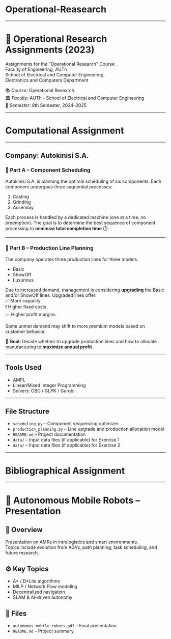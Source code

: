 # Operational-Reasearch
---
# 🧠 Operational Research Assignments (2023)
Assignments for the "Operational Research" Course  
Faculty of Engineering, AUTh  
School of Electrical and Computer Engineering  
Electronics and Computers Department

📚 *Course:* Operational Research  
🏛️ *Faculty:* AUTh - School of Electrical and Computer Engineering  
📅 *Semester:* 8th Semester, 2024–2025

---

# Computational Assignment

---

## Company: Autokinisi S.A.

### 🔧 Part A – Component Scheduling

Autokinisi S.A. is planning the optimal scheduling of six components. Each component undergoes three sequential processes:  
1. Casting  
2. Grinding  
3. Assembly  

Each process is handled by a dedicated machine (one at a time, no preemption). The goal is to determine the best sequence of component processing to **minimize total completion time** ⏱️.

---

### 🚗 Part B – Production Line Planning

The company operates three production lines for three models:  
- Basic  
- ShowOff  
- Luxurious  

Due to increased demand, management is considering **upgrading** the Basic and/or ShowOff lines. Upgraded lines offer:  
✅ More capacity  
❗ Higher fixed costs  
📈 Higher profit margins  

Some unmet demand may shift to more premium models based on customer behavior.

🎯 **Goal:** Decide whether to upgrade production lines and how to allocate manufacturing to **maximize annual profit**.

---

## Tools Used

- AMPL  
- Linear/Mixed Integer Programming   
- Solvers: CBC / GLPK / Gurobi

---

## File Structure

- `scheduling.py` – Component sequencing optimizer  
- `production_planning.py` – Line upgrade and production allocation model  
- `README.md` – Project documentation  
- `data/` – Input data files (if applicable) for Exercise 1
- `data/` – Input data files (if applicable) for Exercise 2

---

# Bibliographical Assignment

---
# 🤖 Autonomous Mobile Robots – Presentation 
 

## 🧭 Overview  
Presentation on AMRs in intralogistics and smart environments.  
Topics include evolution from AGVs, path planning, task scheduling, and future research.

## ⚙️ Key Topics  
- A* / D*Lite algorithms  
- MILP / Network Flow modeling  
- Decentralized navigation  
- SLAM & AI-driven autonomy  

## 📁 Files  
- `autonomus mobile robots.pdf` – Final presentation  
- `README.md` – Project summary  

